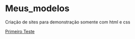 # Meus_modelos
 Criação de sites para demonstração somente com html e css

 <a href="https://andrefonsecafontes.github.io/Meus_modelos/Testes/first_test/teste001.html">Primeiro Teste</a>
